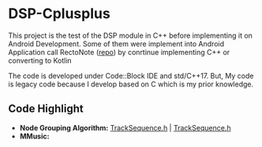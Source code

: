 # DSP-Cplusplus
This project is the test of the DSP module in C++ before implementing it on Android Development. Some of them were implement into Android Application call RectoNote ([repo](https://github.com/Tharamac/Rectonote)) by conrtinue implementing C++ or converting to Kotlin

The code is developed under Code::Block IDE and std/C++17. But, My code is legacy code because I develop based on C which is my prior knowledge. 

## Code Highlight
* **Node Grouping Algorithm:** [TrackSequence.h](https://github.com/Tharamac/DSP-Cplusplus/blob/master/track_sequence.h) | [TrackSequence.h](https://github.com/Tharamac/DSP-Cplusplus/blob/master/track_sequence.cpp)
* **MMusic:** 
